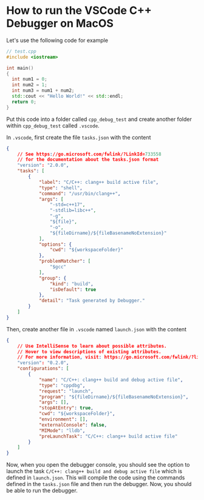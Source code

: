 # How to run the VSCode C++ Debugger on MacOS

Let's use the following code for example

```cpp
// test.cpp
#include <iostream>

int main()
{
  int num1 = 0;
  int num2 = 1;
  int num3 = num1 + num2;
  std::cout << "Hello World!" << std::endl;
  return 0;
}
```

Put this code into a folder called `cpp_debug_test` and create another folder within `cpp_debug_test` called `.vscode`.

In `.vscode`, first create the file `tasks.json` with the content

```json
{
    // See https://go.microsoft.com/fwlink/?LinkId=733558
    // for the documentation about the tasks.json format
    "version": "2.0.0",
    "tasks": [
        {
            "label": "C/C++: clang++ build active file",
            "type": "shell",
            "command": "/usr/bin/clang++",
            "args": [
                "-std=c++17",
                "-stdlib=libc++",
                "-g",
                "${file}",
                "-o",
                "${fileDirname}/${fileBasenameNoExtension}"
            ],
            "options": {
                "cwd": "${workspaceFolder}"
            },
            "problemMatcher": [
                "$gcc"
            ],
            "group": {
                "kind": "build",
                "isDefault": true
            },
            "detail": "Task generated by Debugger."
        }
    ]
}
```

Then, create another file in `.vscode` named `launch.json` with the content

```json
{
    // Use IntelliSense to learn about possible attributes.
    // Hover to view descriptions of existing attributes.
    // For more information, visit: https://go.microsoft.com/fwlink/?linkid=830387
    "version": "0.2.0",
    "configurations": [
        {
            "name": "C/C++: clang++ build and debug active file",
            "type": "cppdbg",
            "request": "launch",
            "program": "${fileDirname}/${fileBasenameNoExtension}",
            "args": [],
            "stopAtEntry": true,
            "cwd": "${workspaceFolder}",
            "environment": [],
            "externalConsole": false,
            "MIMode": "lldb",
            "preLaunchTask": "C/C++: clang++ build active file"
        }
    ]
}
```

Now, when you open the debugger console, you should see the option to launch the task `C/C++: clang++ build and debug active file` which is defined in `launch.json`. This will compile the code using the commands defined in the `tasks.json` file and then run the debugger. Now, you should be able to run the debugger.